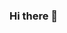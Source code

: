 ### Hi there 👋

<!--
**MickaelMedia/MickaelMedia** is a ✨ _special_ ✨ repository because its `README.md` (this file) appears on your GitHub profile.

Here are some ideas to get you started:

- 🔭 I’m currently working on React Website for my Portfolio
- 🌱 I’m currently learning React but gonna go to SQL soon
- 👯 I’m looking to collaborate on ...
- 🤔 I’m looking for help with ...
- 💬 Ask me about Why I try to learn so much
- 📫 How to reach me: Just INSTA me BRO.
- ⚡ Fun fact: I am a fan of pizza with pineapple. You do what you want with taht lmao
-->
